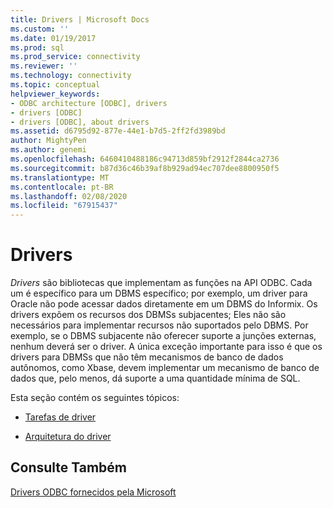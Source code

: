 ```yaml
---
title: Drivers | Microsoft Docs
ms.custom: ''
ms.date: 01/19/2017
ms.prod: sql
ms.prod_service: connectivity
ms.reviewer: ''
ms.technology: connectivity
ms.topic: conceptual
helpviewer_keywords:
- ODBC architecture [ODBC], drivers
- drivers [ODBC]
- drivers [ODBC], about drivers
ms.assetid: d6795d92-877e-44e1-b7d5-2ff2fd3989bd
author: MightyPen
ms.author: genemi
ms.openlocfilehash: 6460410488186c94713d859bf2912f2844ca2736
ms.sourcegitcommit: b87d36c46b39af8b929ad94ec707dee8800950f5
ms.translationtype: MT
ms.contentlocale: pt-BR
ms.lasthandoff: 02/08/2020
ms.locfileid: "67915437"
---
```

# <a name="drivers"></a>Drivers
*Drivers* são bibliotecas que implementam as funções na API ODBC. Cada um é específico para um DBMS específico; por exemplo, um driver para Oracle não pode acessar dados diretamente em um DBMS do Informix. Os drivers expõem os recursos dos DBMSs subjacentes; Eles não são necessários para implementar recursos não suportados pelo DBMS. Por exemplo, se o DBMS subjacente não oferecer suporte a junções externas, nenhum deverá ser o driver. A única exceção importante para isso é que os drivers para DBMSs que não têm mecanismos de banco de dados autônomos, como Xbase, devem implementar um mecanismo de banco de dados que, pelo menos, dá suporte a uma quantidade mínima de SQL.  
  
 Esta seção contém os seguintes tópicos:  
  
-   [Tarefas de driver](../../odbc/reference/driver-tasks.md)  
  
-   [Arquitetura do driver](../../odbc/reference/driver-architecture.md)  
  
## <a name="see-also"></a>Consulte Também  
 [Drivers ODBC fornecidos pela Microsoft](../../odbc/microsoft/microsoft-supplied-odbc-drivers.md)
